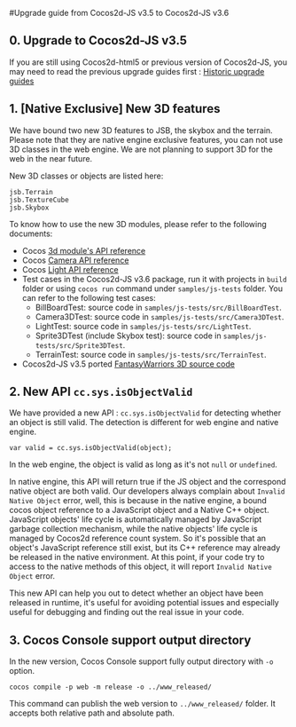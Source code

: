 #Upgrade guide from Cocos2d-JS v3.5 to Cocos2d-JS v3.6

## 0. Upgrade to Cocos2d-JS v3.5

If you are still using Cocos2d-html5 or previous version of Cocos2d-JS, you may need to read the previous upgrade guides first : [Historic upgrade guides](../../en.md)

## 1. [Native Exclusive] New 3D features

We have bound two new 3D features to JSB, the skybox and the terrain. Please note that they are native engine exclusive features, you can not use 3D classes in the web engine. We are not planning to support 3D for the web in the near future.

New 3D classes or objects are listed here:

```
jsb.Terrain
jsb.TextureCube
jsb.Skybox
```

To know how to use the new 3D modules, please refer to the following documents:

- Cocos [3d module's API reference](http://www.cocos2d-x.org/reference/native-cpp/V3.5/dir_0cec398151724e9e1c180a4e8f99801b.html)
- Cocos [Camera API reference](http://www.cocos2d-x.org/reference/native-cpp/V3.5/d6/d2b/classcocos2d_1_1_camera.html)
- Cocos [Light API reference](http://www.cocos2d-x.org/reference/native-cpp/V3.5/d2/d85/classcocos2d_1_1_base_light.html)
- Test cases in the Cocos2d-JS v3.6 package, run it with projects in `build` folder or using `cocos run` command under `samples/js-tests` folder. You can refer to the following test cases:
    - BillBoardTest: source code in `samples/js-tests/src/BillBoardTest`.
    - Camera3DTest: source code in `samples/js-tests/src/Camera3DTest`.
    - LightTest: source code in `samples/js-tests/src/LightTest`.
    - Sprite3DTest (include Skybox test): source code in `samples/js-tests/src/Sprite3DTest`.
    - TerrainTest: source code in `samples/js-tests/src/TerrainTest`.
- Cocos2d-JS v3.5 ported [FantasyWarriors 3D source code](https://github.com/joshuastray/fantasywarrior)

## 2. New API `cc.sys.isObjectValid`

We have provided a new API : `cc.sys.isObjectValid` for detecting whether an object is still valid. The detection is different for web engine and native engine.

```
var valid = cc.sys.isObjectValid(object);
```

In the web engine, the object is valid as long as it's not `null` or `undefined`. 

In native engine, this API will return true if the JS object and the correspond native object are both valid. Our developers always complain about `Invalid Native Object` error, well, this is because in the native engine, a bound cocos object reference to a JavaScript object and a Native C++ object. JavaScript objects' life cycle is automatically managed by JavaScript garbage collection mechanism, while the native objects' life cycle is managed by Cocos2d reference count system. So it's possible that an object's JavaScript reference still exist, but its C++ reference may already be released in the native environment. At this point, if your code try to access to the native methods of this object, it will report `Invalid Native Object` error.

This new API can help you out to detect whether an object have been released in runtime, it's useful for avoiding potential issues and especially useful for debugging and finding out the real issue in your code.

## 3. Cocos Console support output directory

In the new version, Cocos Console support fully output directory with `-o` option.

```
cocos compile -p web -m release -o ../www_released/
```

This command can publish the web version to `../www_released/` folder. It accepts both relative path and absolute path.